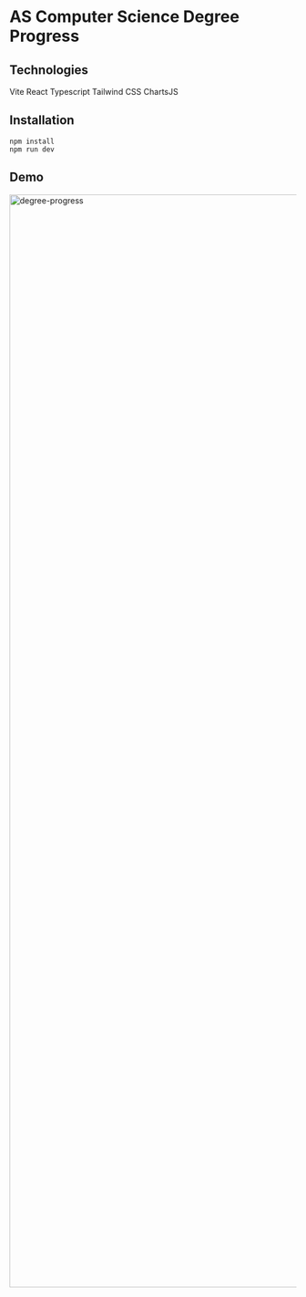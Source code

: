 # AS Computer Science Degree Progress

## Technologies
Vite React Typescript Tailwind CSS ChartsJS

## Installation
```
npm install
npm run dev
```

## Demo
<img width="1917" alt="degree-progress" src="https://github.com/sasszz/degree-progress/assets/95937955/fa159061-a66c-4477-9395-6ddb58cd599e">
